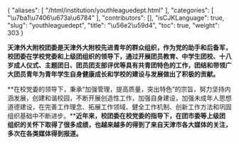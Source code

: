 {
    "aliases": [
        "/html/institution/youthleaguedept.html"
    ],
    "categories": [
        "\u7ba1\u7406\u673a\u6784"
    ],
    "contributors": [],
    "isCJKLanguage": true,
    "slug": "youthleaguedept",
    "title": "\u56e2\u59d4",
    "toc": true,
    "weight": 303
}

 **天津外大附校团委是天津外大附校先进青年的群众组织，作为党的助手和后备军，校团委在学校党委和上级团组织的领导下，通过开展团员教育、中学生团校、十八岁成人仪式、主题团日、团员团支部评优等具有共青团特色的工作，团结和带领广大团员青年为青年学生自身健康成长和学校的建设与发展做出了积极的贡献。**




 **在校党委的领导下，秉承“加强管理，提高质量，突出特色”的宗旨，努力坚持内涵发展，创建和谐校园，不断开展创造性工作，加强自身建设，加强未成年人思想道德建设，在完善工作理念、拓展工作领域、健全工作机制、创新工作方法和巩固组织基础中不断进步。****近年来，校团委在校党委的指导下，在团市委等上级团组织的关怀下取得了很多成绩，也越来越多的得到了来自天津市各大媒体的关注，多次在各类媒体得到报道。**




  



